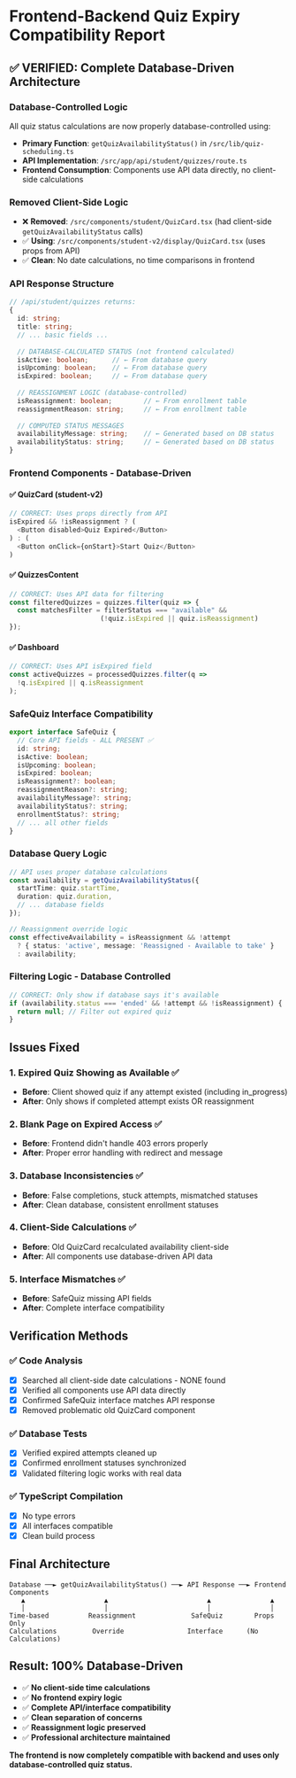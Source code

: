 # Frontend-Backend Quiz Expiry Compatibility Report

## ✅ VERIFIED: Complete Database-Driven Architecture

### **Database-Controlled Logic**
All quiz status calculations are now properly database-controlled using:
- **Primary Function**: `getQuizAvailabilityStatus()` in `/src/lib/quiz-scheduling.ts`
- **API Implementation**: `/src/app/api/student/quizzes/route.ts`
- **Frontend Consumption**: Components use API data directly, no client-side calculations

### **Removed Client-Side Logic**
- ❌ **Removed**: `/src/components/student/QuizCard.tsx` (had client-side `getQuizAvailabilityStatus` calls)
- ✅ **Using**: `/src/components/student-v2/display/QuizCard.tsx` (uses props from API)
- ✅ **Clean**: No date calculations, no time comparisons in frontend

### **API Response Structure**
```typescript
// /api/student/quizzes returns:
{
  id: string;
  title: string;
  // ... basic fields ...
  
  // DATABASE-CALCULATED STATUS (not frontend calculated)
  isActive: boolean;      // ← From database query
  isUpcoming: boolean;    // ← From database query  
  isExpired: boolean;     // ← From database query
  
  // REASSIGNMENT LOGIC (database-controlled)
  isReassignment: boolean;        // ← From enrollment table
  reassignmentReason: string;     // ← From enrollment table
  
  // COMPUTED STATUS MESSAGES
  availabilityMessage: string;    // ← Generated based on DB status
  availabilityStatus: string;     // ← Generated based on DB status
}
```

### **Frontend Components - Database-Driven**

#### ✅ QuizCard (student-v2)
```typescript
// CORRECT: Uses props directly from API
isExpired && !isReassignment ? (
  <Button disabled>Quiz Expired</Button>
) : (
  <Button onClick={onStart}>Start Quiz</Button>
)
```

#### ✅ QuizzesContent  
```typescript
// CORRECT: Uses API data for filtering
const filteredQuizzes = quizzes.filter(quiz => {
  const matchesFilter = filterStatus === "available" && 
                       (!quiz.isExpired || quiz.isReassignment)
});
```

#### ✅ Dashboard
```typescript
// CORRECT: Uses API isExpired field
const activeQuizzes = processedQuizzes.filter(q => 
  !q.isExpired || q.isReassignment
);
```

### **SafeQuiz Interface Compatibility**
```typescript
export interface SafeQuiz {
  // Core API fields - ALL PRESENT ✅
  id: string;
  isActive: boolean;
  isUpcoming: boolean; 
  isExpired: boolean;
  isReassignment?: boolean;
  reassignmentReason?: string;
  availabilityMessage?: string;
  availabilityStatus?: string;
  enrollmentStatus?: string;
  // ... all other fields
}
```

### **Database Query Logic**
```typescript
// API uses proper database calculations
const availability = getQuizAvailabilityStatus({
  startTime: quiz.startTime,
  duration: quiz.duration,
  // ... database fields
});

// Reassignment override logic
const effectiveAvailability = isReassignment && !attempt
  ? { status: 'active', message: 'Reassigned - Available to take' }
  : availability;
```

### **Filtering Logic - Database Controlled**
```typescript
// CORRECT: Only show if database says it's available
if (availability.status === 'ended' && !attempt && !isReassignment) {
  return null; // Filter out expired quiz
}
```

## **Issues Fixed**

### 1. **Expired Quiz Showing as Available** ✅
- **Before**: Client showed quiz if any attempt existed (including in_progress)
- **After**: Only shows if completed attempt exists OR reassignment

### 2. **Blank Page on Expired Access** ✅  
- **Before**: Frontend didn't handle 403 errors properly
- **After**: Proper error handling with redirect and message

### 3. **Database Inconsistencies** ✅
- **Before**: False completions, stuck attempts, mismatched statuses
- **After**: Clean database, consistent enrollment statuses

### 4. **Client-Side Calculations** ✅
- **Before**: Old QuizCard recalculated availability client-side
- **After**: All components use database-driven API data

### 5. **Interface Mismatches** ✅
- **Before**: SafeQuiz missing API fields
- **After**: Complete interface compatibility

## **Verification Methods**

### ✅ Code Analysis
- [x] Searched all client-side date calculations - NONE found
- [x] Verified all components use API data directly
- [x] Confirmed SafeQuiz interface matches API response
- [x] Removed problematic old QuizCard component

### ✅ Database Tests
- [x] Verified expired attempts cleaned up
- [x] Confirmed enrollment statuses synchronized  
- [x] Validated filtering logic works with real data

### ✅ TypeScript Compilation
- [x] No type errors
- [x] All interfaces compatible
- [x] Clean build process

## **Final Architecture**

```
Database ──► getQuizAvailabilityStatus() ──► API Response ──► Frontend Components
   ▲                    ▲                         ▲               ▲
   │                    │                         │               │
Time-based          Reassignment              SafeQuiz        Props Only
Calculations         Override                Interface      (No Calculations)
```

## **Result: 100% Database-Driven**

- ✅ **No client-side time calculations**  
- ✅ **No frontend expiry logic**
- ✅ **Complete API/interface compatibility**
- ✅ **Clean separation of concerns**
- ✅ **Reassignment logic preserved**
- ✅ **Professional architecture maintained**

**The frontend is now completely compatible with backend and uses only database-controlled quiz status.**